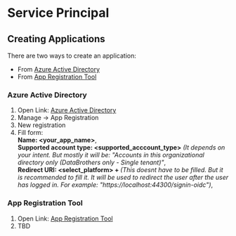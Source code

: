 # Service Principal
## Creating Applications
There are two ways to create an application:
- From [Azure Active Directory](https://portal.azure.com/#blade/Microsoft_AAD_IAM/ActiveDirectoryMenuBlade/Overview)
- From [App Registration Tool](https://app.powerbi.com/embedsetup)

### Azure Active Directory
1) Open Link: [Azure Active Directory](https://portal.azure.com/#blade/Microsoft_AAD_IAM/ActiveDirectoryMenuBlade/Overview)
2) Manage -> App Registration
3) New registration
4) Fill form: </br>
    **Name: <your_app_name>**, </br>
    **Supported account type: <supported_acccount_type>** *(It depends on your intent. But mostly it will be: "Accounts in this organizational directory only (DataBrothers only - Single tenant)"*, </br>
    **Redirect URI: <select_platform> + <uri>** *(This doesnt have to be filled. But it is recommended to fill it. It will be used to redirect the user after the user has logged in. For example: "https://localhost:44300/signin-oidc")*, </br>

### App Registration Tool
1) Open Link: [App Registration Tool](https://app.powerbi.com/embedsetup)
2) TBD